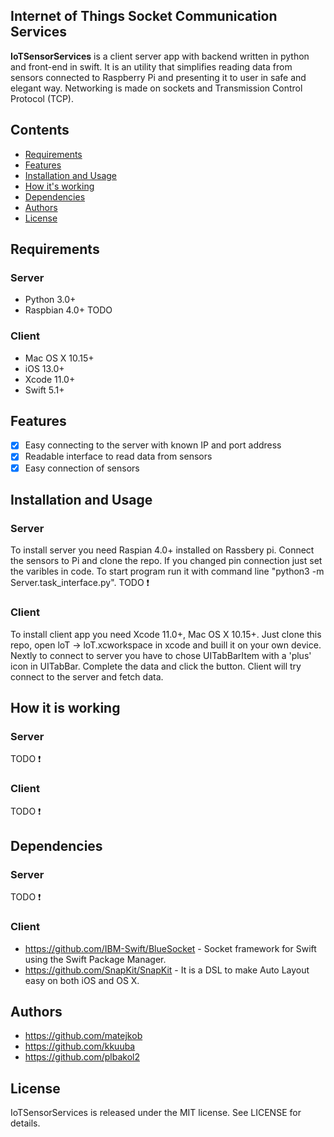 ## Internet of Things Socket Communication Services
**IoTSensorServices** is a client server app with backend written in python and front-end in swift. It is an utility that simplifies reading data from sensors connected to Raspberry Pi and presenting it to user in safe and elegant way. Networking is made on sockets and Transmission Control Protocol (TCP).

## Contents
- [Requirements](#requirements)
- [Features](#features)
- [Installation and Usage](#installation-and-usage)
- [How it's working](#how-it-is-working)
- [Dependencies](#dependencies)
- [Authors](#authors)
- [License](#license)

## Requirements
### Server
* Python 3.0+
* Raspbian 4.0+
TODO
### Client
* Mac OS X 10.15+
* iOS 13.0+
* Xcode 11.0+
* Swift 5.1+

## Features
- [x] Easy connecting to the server with known IP and port address
- [x] Readable interface to read data from sensors
- [x] Easy connection of sensors

## Installation and Usage
### Server
To install server you need Raspian 4.0+ installed on Rassbery pi. Connect the sensors to Pi and clone the repo. If you changed pin connection just set the varibles in code. To start program run it with command line "python3 -m Server.task_interface.py". 
TODO ❗️
### Client
To install client app you need Xcode 11.0+, Mac OS X 10.15+. Just clone this repo, open loT -> loT.xcworkspace in xcode and buill it on your own device. Nextly to connect to server you have to chose UITabBarItem with a 'plus' icon in UITabBar. Complete the data and click the button. Client will try connect to the server and fetch data. 

## How it is working
### Server
TODO ❗️
### Client
TODO ❗️

## Dependencies
### Server
TODO ❗️
### Client
* https://github.com/IBM-Swift/BlueSocket - Socket framework for Swift using the Swift Package Manager.
* https://github.com/SnapKit/SnapKit - It is a DSL to make Auto Layout easy on both iOS and OS X.

## Authors
* https://github.com/matejkob
* https://github.com/kkuuba
* https://github.com/plbakol2

## License
IoTSensorServices is released under the MIT license. See LICENSE for details.

